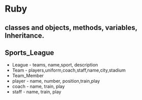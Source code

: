 # Ruby
## classes and objects, methods, variables, Inheritance.

## Sports_League

- League - teams, name,sport, description
- Team - players,uniform,coach,staff,name,city,stadium
- Team_Member
- player - name, number, position,train,play
- coach - name, train, play
- staff - name, train, play

